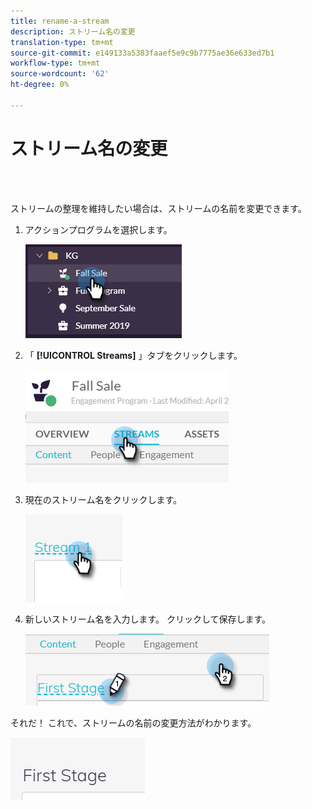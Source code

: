 ```yaml
---
title: rename-a-stream
description: ストリーム名の変更
translation-type: tm+mt
source-git-commit: e149133a5383faaef5e9c9b7775ae36e633ed7b1
workflow-type: tm+mt
source-wordcount: '62'
ht-degree: 0%

---
```



# ストリーム名の変更

<br> 

ストリームの整理を維持したい場合は、ストリームの名前を変更できます。

1. アクションプログラムを選択します。

   ![イメージ1](/help/sky/assets/engagement-programs/rename-a-stream/rename-a-stream-1.png)

1. 「 **[!UICONTROL Streams]** 」タブをクリックします。

   ![イメージ2](/help/sky/assets/engagement-programs/rename-a-stream/rename-a-stream-2.png)

1. 現在のストリーム名をクリックします。

   ![イメージ3](/help/sky/assets/engagement-programs/rename-a-stream/rename-a-stream-3.png)

1. 新しいストリーム名を入力します。 クリックして保存します。

   ![画像4](/help/sky/assets/engagement-programs/rename-a-stream/rename-a-stream-4.png)

それだ！ これで、ストリームの名前の変更方法がわかります。

![画像5](/help/sky/assets/engagement-programs/rename-a-stream/rename-a-stream-5.png)
